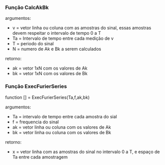 ### Função CalcAkBk

argumentos:
* v = vetor linha ou coluna com as amostras do sinal, essas amostras devem respeitar o intervalo de tempo 0 a T
* Ta = Intervalo de tempo entre cada medição de v
* T = periodo do sinal
* N = numero de Ak e Bk a serem calculados  

retorno:
* ak = vetor 1xN com os valores de Ak
* bk = vetor 1xN com os valores de Bk

### Função ExecFurierSeries
function [] = ExecFurierSeries(Ta,f,ak,bk)  

argumentos:
* Ta = intervalo de tempo entre cada amostra do sial
* f  = frequencia do sinal
* ak = vetor linha ou coluna com os valores de Ak
* bk = vetor linha ou coluna com os valores de Bk  

retorno:
* x = vetor linha com as amostras do sinal no intervalo 0 a T, e espaço de Ta entre cada amostragem
